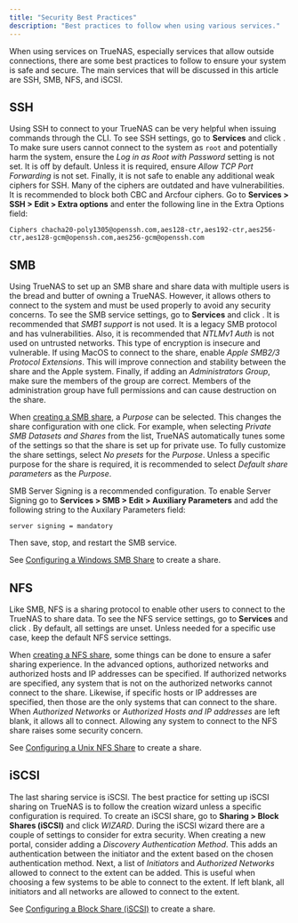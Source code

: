 ```yaml
---
title: "Security Best Practices"
description: "Best practices to follow when using various services."
---
```


When using services on TrueNAS, especially services that allow outside connections, there are some best practices to follow to ensure your system is safe and secure. The main services that will be discussed in this article are SSH, SMB, NFS, and iSCSI.

## SSH

Using SSH to connect to your TrueNAS can be very helpful when issuing commands through the CLI. To see SSH settings, go to **Services** and click <i class="fas fa-pen" aria-hidden="true" title="Pen"></i>. To make sure users cannot connect to the system as `root` and potentially harm the system, ensure the *Log in as Root with Password* setting is not set. It is off by default. Unless it is required, ensure *Allow TCP Port Forwarding* is not set. Finally, it is not safe to enable any additional weak ciphers for SSH. Many of the ciphers are outdated and have vulnerabilities. It is  recommended to block both CBC and Arcfour ciphers.
Go to **Services > SSH > Edit > Extra options** and enter the following line in the Extra Options field:

`Ciphers chacha20-poly1305@openssh.com,aes128-ctr,aes192-ctr,aes256-ctr,aes128-gcm@openssh.com,aes256-gcm@openssh.com` 


## SMB

Using TrueNAS to set up an SMB share and share data with multiple users is the bread and butter of owning a TrueNAS. However, it allows others to connect to the system and must be used properly to avoid any security concerns. To see the SMB service settings, go to **Services** and click <i class="fas fa-pen" aria-hidden="true" title="Pen"></i>. It is recommended that *SMB1 support* is not used. It is a legacy SMB protocol and has vulnerabilities. Also, it is recommended that *NTLMv1 Auth* is not used on untrusted networks. This type of encryption is insecure and vulnerable. If using MacOS to connect to the share, enable *Apple SMB2/3 Protocol Extensions*. This will improve connection and stability between the share and the Apple system. Finally, if adding an *Administrators Group*, make sure the members of the group are correct. Members of the administration group have full permissions and can cause destruction on the share.

When <a href="/hub/sharing/smb/smb-share/">creating a SMB share</a>, a *Purpose* can be selected. This changes the share configuration with one click. For example, when selecting *Private SMB Datasets and Shares* from the list, TrueNAS automatically tunes some of the settings so that the share is set up for private use. To fully customize the share settings, select *No presets* for the *Purpose*. Unless a specific purpose for the share is required, it is recommended to select *Default share parameters* as the *Purpose*.

SMB Server Signing is a recommended configuration. To enable Server Signing go to **Services > SMB > Edit > Auxiliary Parameters** and  add the following string to the Auxilary Parameters field:

`server signing = mandatory`

Then save, stop, and restart the SMB service.

See <a href="/hub/sharing/smb/smb-share/"> Configuring a Windows SMB
Share</a> to create a share.

## NFS

Like SMB, NFS is a sharing protocol to enable other users to connect to the TrueNAS to share data. To see the NFS service settings, go to **Services** and click <i class="fas fa-pen" aria-hidden="true" title="Pen"></i>. By default, all settings are unset. Unless needed for a specific use case, keep the default NFS service settings.

When <a href="/hub/sharing/nfs/nfs-share/">creating a NFS share</a>, some things can be done to ensure a safer sharing experience. In the advanced options, authorized networks and authorized hosts and IP addresses can be specified. If authorized networks are specified, any system that is not on the authorized networks cannot connect to the share. Likewise, if specific hosts or IP addresses are specified, then those are the only systems that can connect to the share. When *Authorized Networks* or *Authorized Hosts and IP addresses* are left blank, it allows all to connect. Allowing any system to connect to the NFS share raises some security concern.

See <a href="/hub/sharing/nfs/nfs-share/">Configuring a Unix NFS Share</a> to create a share.

## iSCSI

The last sharing service is iSCSI. The best practice for setting up iSCSI sharing on TrueNAS is to follow the creation wizard unless a specific configuration is required. To create an iSCSI share, go to **Sharing > Block Shares (iSCSI)** and click *WIZARD*. During the iSCSI wizard there are a couple of settings to consider for extra security. When creating a new portal, consider adding a *Discovery Authentication Method*. This adds an authentication between the initiator and the extent based on the chosen authentication method. Next, a list of *Initiators* and *Authorized Networks* allowed to connect to the extent can be added. This is useful when choosing a few systems to be able to connect to the extent. If left blank, all initiators and all networks are allowed to connect to the extent.

See <a href="/hub/sharing/iscsi/iscsi-share/">Configuring a Block Share (iSCSI)</a> to create a share.
